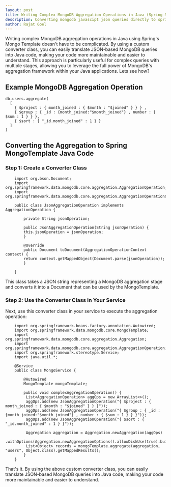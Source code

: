 ```yaml
---
layout: post
title: Writing Complex MongoDB Aggregation Operations in Java (Spring Mongo Template)
description: Converting mongodb javascipt json queries directly to spring mongo
author: Rajat Goel
---
```

Writing complex MongoDB aggregation operations in Java using Spring's Mongo Template doesn't have to be complicated. By using a custom converter class, you can easily translate JSON-based MongoDB queries into Java code, making your code more maintainable and easier to understand. This approach is particularly useful for complex queries with multiple stages, allowing you to leverage the full power of MongoDB's aggregation framework within your Java applications. Lets see how?

## Example MongoDB Aggregation Operation

    db.users.aggregate(
	  [
	    { $project : { month_joined : { $month : "$joined" } } } ,
	    { $group : { _id : {month_joined:"$month_joined"} , number : { $sum : 1 } } },
	    { $sort : { "_id.month_joined" : 1 } }
	  ]
	)

## Converting the Aggregation to Spring MongoTemplate Java Code
### Step 1: Create a Converter Class

		import org.bson.Document;
		import org.springframework.data.mongodb.core.aggregation.AggregationOperation;
		import org.springframework.data.mongodb.core.aggregation.AggregationOperationContext;

		public class JsonAggregationOperation implements AggregationOperation {
		
		    private String jsonOperation;

		    public JsonAggregationOperation(String jsonOperation) {
			this.jsonOperation = jsonOperation;
		    }

		    @Override
		    public Document toDocument(AggregationOperationContext context) {
			return context.getMappedObject(Document.parse(jsonOperation));
		    }

		}

This class takes a JSON string representing a MongoDB aggregation stage and converts it into a Document that can be used by the MongoTemplate.

### Step 2: Use the Converter Class in Your Service
Next, use this converter class in your service to execute the aggregation operation:

		import org.springframework.beans.factory.annotation.Autowired;
		import org.springframework.data.mongodb.core.MongoTemplate;
		import org.springframework.data.mongodb.core.aggregation.Aggregation;
		import org.springframework.data.mongodb.core.aggregation.AggregationOperation;
		import org.springframework.stereotype.Service;
		import java.util.*;

		@Service
		public class MongoService {

		    @Autowired
		    MongoTemplate mongoTemplate;

		    public void complexAggregationOperation() {
			 List<AggregationOperation> aggOps = new ArrayList<>();
			 aggOps.add(new JsonAggregationOperation("{ $project : { month_joined : { $month : "$joined" } } }"));
			 aggOps.add(new JsonAggregationOperation("{ $group : { _id : {month_joined:"$month_joined"} , number : { $sum : 1 } } }"));
			 aggOps.add(new JsonAggregationOperation("{ $sort : { "_id.month_joined" : 1 } }"));

			 Aggregation aggregation = Aggregation.newAggregation(aggOps)
				.withOptions(Aggregation.newAggregationOptions().allowDiskUse(true).build());
			 List<Object> records = mongoTemplate.aggregate(aggregation, "users", Object.class).getMappedResults();
		    }
		}

That's it. By using the above custom converter class, you can easily translate JSON-based MongoDB queries into Java code, making your code more maintainable and easier to understand.
